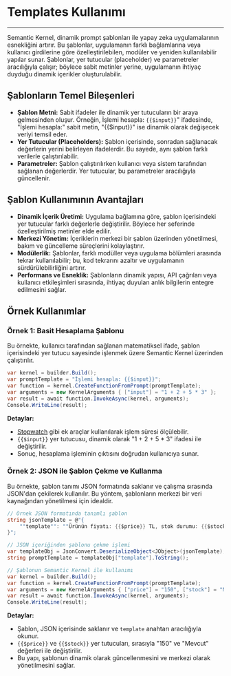 # Templates Kullanımı

---

Semantic Kernel, dinamik prompt şablonları ile yapay zeka uygulamalarının esnekliğini artırır. Bu şablonlar, uygulamanın farklı bağlamlarına veya kullanıcı girdilerine göre özelleştirilebilen, modüler ve yeniden kullanılabilir yapılar sunar. Şablonlar, yer tutucular (placeholder) ve parametreler aracılığıyla çalışır; böylece sabit metinler yerine, uygulamanın ihtiyaç duyduğu dinamik içerikler oluşturulabilir.

## Şablonların Temel Bileşenleri

- **Şablon Metni:** Sabit ifadeler ile dinamik yer tutucuların bir araya gelmesinden oluşur. Örneğin, İşlemi hesapla: `{{$input}}`" ifadesinde, "İşlemi hesapla:" sabit metin, "{{$input}}" ise dinamik olarak değişecek veriyi temsil eder.
- **Yer Tutucular (Placeholders):** Şablon içerisinde, sonradan sağlanacak değerlerin yerini belirleyen ifadelerdir. Bu sayede, aynı şablon farklı verilerle çalıştırılabilir.
- **Parametreler:** Şablon çalıştırılırken kullanıcı veya sistem tarafından sağlanan değerlerdir. Yer tutucular, bu parametreler aracılığıyla güncellenir.

## Şablon Kullanımının Avantajları

- **Dinamik İçerik Üretimi:** Uygulama bağlamına göre, şablon içerisindeki yer tutucular farklı değerlerle değiştirilir. Böylece her seferinde özelleştirilmiş metinler elde edilir.
- **Merkezi Yönetim:** İçeriklerin merkezi bir şablon üzerinden yönetilmesi, bakım ve güncelleme süreçlerini kolaylaştırır.
- **Modülerlik:** Şablonlar, farklı modüller veya uygulama bölümleri arasında tekrar kullanılabilir; bu, kod tekrarını azaltır ve uygulamanın sürdürülebilirliğini artırır.
- **Performans ve Esneklik:** Şablonların dinamik yapısı, API çağrıları veya kullanıcı etkileşimleri sırasında, ihtiyaç duyulan anlık bilgilerin entegre edilmesini sağlar.

## Örnek Kullanımlar

### Örnek 1: Basit Hesaplama Şablonu

Bu örnekte, kullanıcı tarafından sağlanan matematiksel ifade, şablon içerisindeki yer tutucu sayesinde işlenmek üzere Semantic Kernel üzerinden çalıştırılır.

```csharp
var kernel = builder.Build(); 
var promptTemplate = "İşlemi hesapla: {{$input}}";
var function = kernel.CreateFunctionFromPrompt(promptTemplate);
var arguments = new KernelArguments { ["input"] = "1 + 2 + 5 * 3" };
var result = await function.InvokeAsync(kernel, arguments);
Console.WriteLine(result);
```

**Detaylar:**
- [Stopwatch](../06--Stopwatch-Kullanımı/README.md) gibi ek araçlar kullanılarak işlem süresi ölçülebilir.
- `{{$input}}` yer tutucusu, dinamik olarak "1 + 2 + 5 * 3" ifadesi ile değiştirilir.
- Sonuç, hesaplama işleminin çıktısını doğrudan kullanıcıya sunar.

### Örnek 2: JSON ile Şablon Çekme ve Kullanma

Bu örnekte, şablon tanımı JSON formatında saklanır ve çalışma sırasında JSON'dan çekilerek kullanılır. Bu yöntem, şablonların merkezi bir veri kaynağından yönetilmesi için idealdir.

```csharp
// Örnek JSON formatında tanımlı şablon
string jsonTemplate = @"{
    ""template"": ""Ürünün fiyatı: {{$price}} TL, stok durumu: {{$stock}}""
}";

// JSON içeriğinden şablonu çekme işlemi
var templateObj = JsonConvert.DeserializeObject<JObject>(jsonTemplate);
string promptTemplate = templateObj["template"].ToString();

// Şablonun Semantic Kernel ile kullanımı
var kernel = builder.Build(); 
var function = kernel.CreateFunctionFromPrompt(promptTemplate);
var arguments = new KernelArguments { ["price"] = "150", ["stock"] = "Mevcut" };
var result = await function.InvokeAsync(kernel, arguments);
Console.WriteLine(result);
```

**Detaylar:**
- Şablon, JSON içerisinde saklanır ve `template` anahtarı aracılığıyla okunur.
- `{{$price}}` ve `{{$stock}}` yer tutucuları, sırasıyla "150" ve "Mevcut" değerleri ile değiştirilir.
- Bu yapı, şablonun dinamik olarak güncellenmesini ve merkezi olarak yönetilmesini sağlar.
